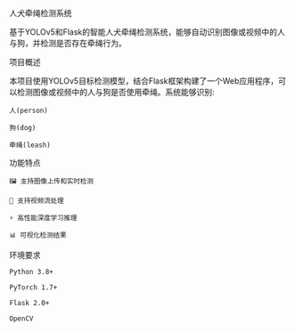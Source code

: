 人犬牵绳检测系统

基于YOLOv5和Flask的智能人犬牵绳检测系统，能够自动识别图像或视频中的人与狗，并检测是否存在牵绳行为。

项目概述

本项目使用YOLOv5目标检测模型，结合Flask框架构建了一个Web应用程序，可以检测图像或视频中的人与狗是否使用牵绳。系统能够识别:

    人(person)

    狗(dog)

    牵绳(leash)

功能特点

    🖼️ 支持图像上传和实时检测

    🎥 支持视频流处理

    ⚡ 高性能深度学习推理

    📊 可视化检测结果

环境要求

    Python 3.8+

    PyTorch 1.7+

    Flask 2.0+

    OpenCV

